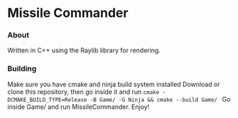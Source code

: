 # Missile Commander

### About

Written in C++ using the Raylib library for rendering.

### Building

Make sure you have cmake and ninja build system installed
Download or clone this repository, then go inside it and run
```cmake -DCMAKE_BUILD_TYPE=Release -B Game/ -G Ninja && cmake --build Game/ ```
Go inside Game/ and run MissileCommander.
Enjoy!